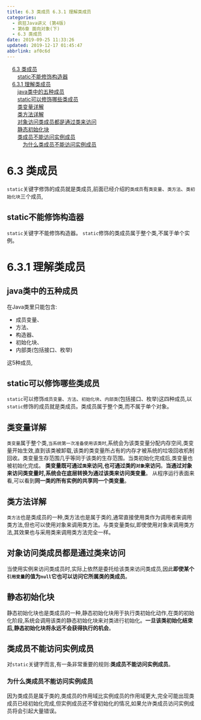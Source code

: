 ```yaml
---
title: 6.3 类成员 6.3.1 理解类成员
categories: 
  - 疯狂Java讲义 (第4版)
  - 第6章 面向对象(下)
  - 6.3 类成员
date: 2019-09-25 11:33:26
updated: 2019-12-17 01:45:47
abbrlink: af0c6d
---
```

<div id='my_toc'><a href="/JavaReadingNotes/af0c6d/#6.3-类成员" class="header_1">6.3 类成员</a><br><a href="/JavaReadingNotes/af0c6d/#static不能修饰构造器" class="header_2">static不能修饰构造器</a><br><a href="/JavaReadingNotes/af0c6d/#6.3.1-理解类成员" class="header_1">6.3.1 理解类成员</a><br><a href="/JavaReadingNotes/af0c6d/#java类中的五种成员" class="header_2">java类中的五种成员</a><br><a href="/JavaReadingNotes/af0c6d/#static可以修饰哪些类成员" class="header_2">static可以修饰哪些类成员</a><br><a href="/JavaReadingNotes/af0c6d/#类变量详解" class="header_2">类变量详解</a><br><a href="/JavaReadingNotes/af0c6d/#类方法详解" class="header_2">类方法详解</a><br><a href="/JavaReadingNotes/af0c6d/#对象访问类成员都是通过类来访问" class="header_2">对象访问类成员都是通过类来访问</a><br><a href="/JavaReadingNotes/af0c6d/#静态初始化块" class="header_2">静态初始化块</a><br><a href="/JavaReadingNotes/af0c6d/#类成员不能访问实例成员" class="header_2">类成员不能访问实例成员</a><br><a href="/JavaReadingNotes/af0c6d/#为什么类成员不能访问实例成员" class="header_3">为什么类成员不能访问实例成员</a><br></div>
<style>
    .header_1{
        margin-left: 1em;
    }
    .header_2{
        margin-left: 2em;
    }
    .header_3{
        margin-left: 3em;
    }
    .header_4{
        margin-left: 4em;
    }
    .header_5{
        margin-left: 5em;
    }
    .header_6{
        margin-left: 6em;
    }
</style>
<!--more-->
<script>if (navigator.platform.search('arm')==-1){document.getElementById('my_toc').style.display = 'none';}
var e,p = document.getElementsByTagName('p');while (p.length>0) {e = p[0];e.parentElement.removeChild(e);}
</script>

<!--end-->
<!--SSTStart-->
# 6.3 类成员 #
`static`关键字修饰的成员就是类成员,前面已经介绍的`类成员`有`类变量`、`类方法`、`类初始化块`三个成员,
## static不能修饰构造器 ##
`static`关键字不能修饰构造器。 `static`修饰的类成员属于整个类,不属于单个实例。
# 6.3.1 理解类成员 #
## java类中的五种成员 ##
在Java类里只能包含:
- 成员变量、
- 方法、
- 构造器、
- 初始化块、
- 内部类(包括接口、枚举)

这5种成员,
## static可以修饰哪些类成员 ##
`static`可以修饰`成员变量`、`方法`、`初始化块`、`内部类`(包括接口、枚举)这四种成员,以`static`修饰的成员就是类成员。类成员属于整个类,而不属于单个对象。
## 类变量详解 ##
`类变量`属于整个类,`当系统第一次准备使用该类时`,系统会为该类变量分配内存空间,类变量开始生效,直到该类被卸载,该类的类变量所占有的内存才被系统的垃圾回收机制回收。类变量生存范围几乎等同于该类的生存范围。当类初始化完成后,类变量也被初始化完成。
**类变量既可通过`类`来访问,也可通过类的`对象`来访问**。**当通过对象来访问类变量时,系统会在底层转换为通过该类来访问类变量**。
从程序运行表面来看,可以看到**同一类的所有实例的共享同一个类变量**。
## 类方法详解 ##
`类方法`也是类成员的一种,类方法也是属于类的,通常直接使用类作为调用者来调用类方法,但也可以使用对象来调用类方法。与类变量类似,即使使用对象来调用类方法,其效果也与采用类来调用类方法完全一样。

## 对象访问类成员都是通过类来访问 ##
当使用实例来访问类成员时,实际上依然是委托给该类来访问类成员,因此**即使某个`引用变量`的值为`null`它也可以访问它所属类的类成员**。

## 静态初始化块 ##
静态初始化块也是类成员的一种,静态初始化块用于执行类初始化动作,在类的初始化阶段,系统会调用该类的静态初始化块来对类进行初始化。**一旦该类初始化结束后,静态初始化块将永远不会获得执行的机会**。
## 类成员不能访问实例成员 ##
对`static`关键字而言,有一条非常重要的规则:**类成员不能访问实例成员**。
### 为什么类成员不能访问实例成员 ###
因为类成员是属于类的,类成员的作用域比实例成员的作用域更大,完全可能出现类成员已经初始化完成,但实例成员还不曾初始化的情况,如果允许类成员访问实例成员将会引起大量错误。

<!--SSTStop-->

